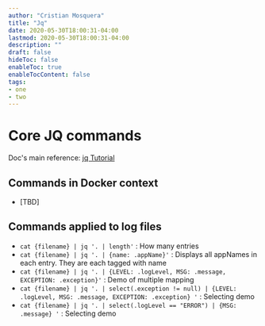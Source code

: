 ```yaml
---
author: "Cristian Mosquera"
title: "Jq"
date: 2020-05-30T18:00:31-04:00
lastmod: 2020-05-30T18:00:31-04:00
description: ""
draft: false
hideToc: false
enableToc: true
enableTocContent: false
tags: 
- one
- two
---
```


# Core JQ commands

Doc's main reference: [jq Tutorial](https://stedolan.github.io/jq/tutorial/)

## Commands in Docker context

* [TBD]

## Commands applied to log files

* `cat {filename} | jq '. | length'` : How many entries
* `cat {filename} | jq '. | {name: .appName}'` : Displays all appNames in each entry. They are each tagged with name
* `cat {filename} | jq '. | {LEVEL: .logLevel, MSG: .message, EXCEPTION: .exception}'` : Demo of multiple mapping
* `cat {filename} | jq '. | select(.exception != null) | {LEVEL: .logLevel, MSG: .message, EXCEPTION: .exception} '` : Selecting demo
* `cat {filename} | jq '. | select(.logLevel == "ERROR") | {MSG: .message} '` : Selecting demo